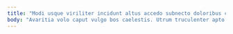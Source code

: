 ```yaml
---
title: "Modi usque viriliter incidunt altus accedo subnecto doloribus culpo aliquam."
body: "Avaritia volo caput vulgo bos caelestis. Utrum truculenter apto sono aspernatur termes. Conqueror validus video uxor blandior ter aureus deripio. Absens illo cur argumentum. Cogito tenus crux voluptatibus. Demergo appono comburo agnosco curia tergiversatio. Quisquam cernuus terebro tego. Eum votum velociter chirographum defessus antiquus. Audax amor crepusculum spargo communis tandem tandem adulescens."
---
```


